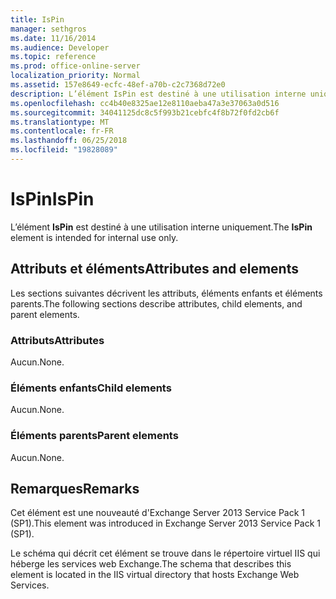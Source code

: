 ```yaml
---
title: IsPin
manager: sethgros
ms.date: 11/16/2014
ms.audience: Developer
ms.topic: reference
ms.prod: office-online-server
localization_priority: Normal
ms.assetid: 157e8649-ecfc-48ef-a70b-c2c7368d72e0
description: L’élément IsPin est destiné à une utilisation interne uniquement.
ms.openlocfilehash: cc4b40e8325ae12e8110aeba47a3e37063a0d516
ms.sourcegitcommit: 34041125dc8c5f993b21cebfc4f8b72f0fd2cb6f
ms.translationtype: MT
ms.contentlocale: fr-FR
ms.lasthandoff: 06/25/2018
ms.locfileid: "19828089"
---
```

# <a name="ispin"></a><span data-ttu-id="8a893-103">IsPin</span><span class="sxs-lookup"><span data-stu-id="8a893-103">IsPin</span></span>

<span data-ttu-id="8a893-104">L’élément **IsPin** est destiné à une utilisation interne uniquement.</span><span class="sxs-lookup"><span data-stu-id="8a893-104">The **IsPin** element is intended for internal use only.</span></span> 

## <a name="attributes-and-elements"></a><span data-ttu-id="8a893-105">Attributs et éléments</span><span class="sxs-lookup"><span data-stu-id="8a893-105">Attributes and elements</span></span>

<span data-ttu-id="8a893-106">Les sections suivantes décrivent les attributs, éléments enfants et éléments parents.</span><span class="sxs-lookup"><span data-stu-id="8a893-106">The following sections describe attributes, child elements, and parent elements.</span></span>
  
### <a name="attributes"></a><span data-ttu-id="8a893-107">Attributs</span><span class="sxs-lookup"><span data-stu-id="8a893-107">Attributes</span></span>

<span data-ttu-id="8a893-108">Aucun.</span><span class="sxs-lookup"><span data-stu-id="8a893-108">None.</span></span>
  
### <a name="child-elements"></a><span data-ttu-id="8a893-109">Éléments enfants</span><span class="sxs-lookup"><span data-stu-id="8a893-109">Child elements</span></span>

<span data-ttu-id="8a893-110">Aucun.</span><span class="sxs-lookup"><span data-stu-id="8a893-110">None.</span></span>
  
### <a name="parent-elements"></a><span data-ttu-id="8a893-111">Éléments parents</span><span class="sxs-lookup"><span data-stu-id="8a893-111">Parent elements</span></span>

<span data-ttu-id="8a893-112">Aucun.</span><span class="sxs-lookup"><span data-stu-id="8a893-112">None.</span></span>
  
## <a name="remarks"></a><span data-ttu-id="8a893-113">Remarques</span><span class="sxs-lookup"><span data-stu-id="8a893-113">Remarks</span></span>

<span data-ttu-id="8a893-114">Cet élément est une nouveauté d'Exchange Server 2013 Service Pack 1 (SP1).</span><span class="sxs-lookup"><span data-stu-id="8a893-114">This element was introduced in Exchange Server 2013 Service Pack 1 (SP1).</span></span>
  
<span data-ttu-id="8a893-115">Le schéma qui décrit cet élément se trouve dans le répertoire virtuel IIS qui héberge les services web Exchange.</span><span class="sxs-lookup"><span data-stu-id="8a893-115">The schema that describes this element is located in the IIS virtual directory that hosts Exchange Web Services.</span></span>
  

